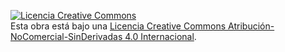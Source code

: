 <a rel="license" href="http://creativecommons.org/licenses/by-nc-nd/4.0/"><img alt="Licencia Creative Commons" style="border-width:0" src="https://i.creativecommons.org/l/by-nc-nd/4.0/88x31.png" /></a><br />Esta obra está bajo una <a rel="license" href="http://creativecommons.org/licenses/by-nc-nd/4.0/">Licencia Creative Commons Atribución-NoComercial-SinDerivadas 4.0 Internacional</a>.
